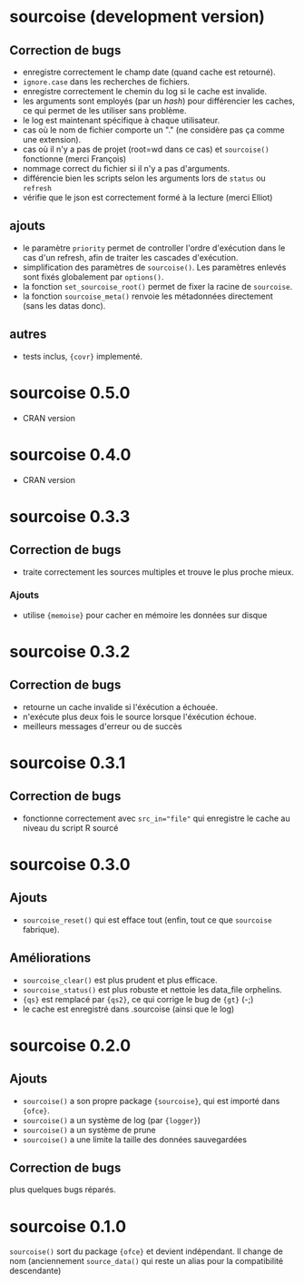 # sourcoise (development version)

## Correction de bugs

* enregistre correctement le champ date (quand cache est retourné).
* `ignore.case` dans les recherches de fichiers.
* enregistre correctement le chemin du log si le cache est invalide.
* les arguments sont employés (par un *hash*) pour différencier les caches, ce qui permet de les utiliser sans problème.
* le log est maintenant spécifique à chaque utilisateur.
* cas où le nom de fichier comporte un "." (ne considère pas ça comme une extension).
* cas où il n'y a pas de projet (root=wd dans ce cas) et `sourcoise()` fonctionne (merci François)
* nommage correct du fichier si il n'y a pas d'arguments.
* différencie bien les scripts selon les arguments lors de `status` ou `refresh`
* vérifie que le json est correctement formé à la lecture (merci Elliot)

## ajouts

* le paramètre `priority` permet de controller l'ordre d'exécution dans le cas d'un refresh, afin de traiter les cascades d'exécution.
* simplification des paramètres de `sourcoise()`. Les paramètres enlevés sont fixés globalement par `options()`.
* la fonction `set_sourcoise_root()` permet de fixer la racine de `sourcoise`.
* la fonction `sourcoise_meta()` renvoie les métadonnées directement (sans les datas donc).

## autres

* tests inclus, `{covr}` implementé.

# sourcoise 0.5.0

* CRAN version

# sourcoise 0.4.0

* CRAN version

# sourcoise 0.3.3

## Correction de bugs

* traite correctement les sources multiples et trouve le plus proche mieux.

### Ajouts

* utilise `{memoise}` pour cacher en mémoire les données sur disque

# sourcoise 0.3.2

## Correction de bugs

* retourne un cache invalide si l'éxécution a échouée.
* n'exécute plus deux fois le source lorsque l'éxécution échoue.
* meilleurs messages d'erreur ou de succès

# sourcoise 0.3.1

## Correction de bugs

* fonctionne correctement avec `src_in="file"` qui enregistre le cache au niveau du script R sourcé

# sourcoise 0.3.0

## Ajouts

* `sourcoise_reset()` qui est efface tout (enfin, tout ce que `sourcoise` fabrique).

## Améliorations

* `sourcoise_clear()` est plus prudent et plus efficace.
* `sourcoise_status()` est plus robuste et nettoie les data_file orphelins.
* `{qs}` est remplacé par `{qs2}`, ce qui corrige le bug de `{gt}` (-;) 
* le cache est enregistré dans .sourcoise (ainsi que le log)

# sourcoise 0.2.0

## Ajouts

* `sourcoise()` a son propre package `{sourcoise}`, qui est importé dans `{ofce}`.
* `sourcoise()` a un système de log (par `{logger}`)
* `sourcoise()` a un système de prune
* `sourcoise()` a une limite la taille des données sauvegardées

## Correction de bugs

plus quelques bugs réparés.

# sourcoise 0.1.0

`sourcoise()` sort du package `{ofce}` et devient indépendant. Il change de nom (anciennement `source_data()` qui reste un alias pour la compatibilité descendante)
